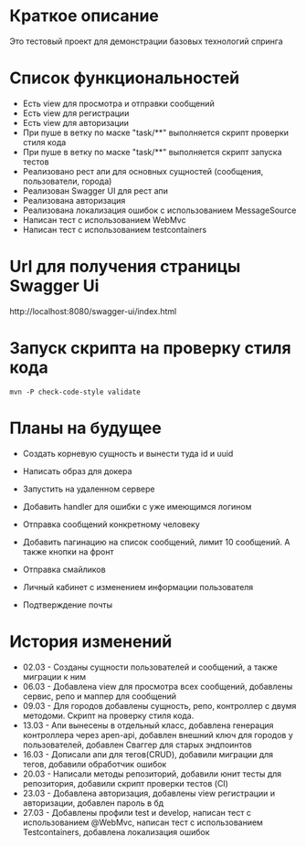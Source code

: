 # Краткое описание

Это тестовый проект для демонстрации базовых технологий спринга

# Список функциональностей

- Есть view для просмотра и отправки сообщений
- Есть view для регистрации
- Есть view для авторизации
- При пуше в ветку по маске "task/**" выполняется скрипт проверки стиля кода
- При пуше в ветку по маске "task/**" выполняется скрипт запуска тестов
- Реализовано рест апи для основных сущностей (сообщения, пользователи, города)
- Реализован Swagger UI для рест апи
- Реализована авторизация
- Реализована локализация ошибок с использованием MessageSource
- Написан тест с использованием WebMvc
- Написан тест с использованием testcontainers

# Url для получения страницы Swagger Ui

http://localhost:8080/swagger-ui/index.html

# Запуск скрипта на проверку стиля кода

```
mvn -P check-code-style validate
```

# Планы на будущее

- Создать корневую сущность и вынести туда id и uuid
- Написать образ для докера
- Запустить на удаленном сервере

- Добавить handler для ошибки с уже имеющимся логином
- Отправка сообщений конкретному человеку
- Добавить пагинацию на список сообщений, лимит 10 сообщений. А также кнопки на фронт
- Отправка смайликов
- Личный кабинет с изменением информации пользователя
- Подтверждение почты

# История изменений

- 02.03 - Созданы сущности пользователей и сообщений, а также миграции к ним
- 06.03 - Добавлена view для просмотра всех сообщений, добавлены сервис, репо и маппер для 
сообщений
- 09.03 - Для городов добавлены сущность, репо, контроллер с двумя методоми. Скрипт на проверку
стиля кода.
- 13.03 - Апи вынесены в отдельный класс, добавлена генерация контроллера через apen-api, добавлен 
внешний ключ для городов у пользователей, добавлен Сваггер для старых эндпоинтов
- 16.03 - Дописали апи для тегов(CRUD), добавили миграции для тегов, добавили обработчик ошибок
- 20.03 - Написали методы репозиторий, добавили юнит тесты для репозитория, добавили скрипт 
проверки тестов (CI)
- 23.03 - Добавлена авторизация, добавлены view регистрации и авторизации, добавлен пароль в бд
- 27.03 - Добавлены профили test и develop, написан тест с использованием @WebMvc, написан тест с 
использованием Testcontainers, добавлена локализация ошибок